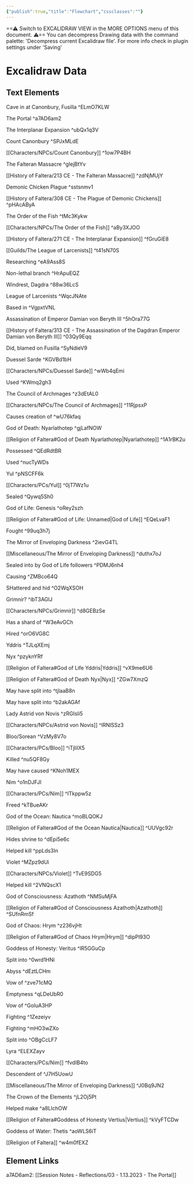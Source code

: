 ```yaml
---
{"publish":true,"title":"Flowchart","cssclasses":""}
---
```



==⚠ Switch to EXCALIDRAW VIEW in the MORE OPTIONS menu of this document. ⚠== You can decompress Drawing data with the command palette: 'Decompress current Excalidraw file'. For more info check in plugin settings under 'Saving'

# Excalidraw Data

## Text Elements

Cave in at Canonbury, Fusilla ^ELmO7KLW

The Portal ^a7AD6am2

The Interplanar Expansion ^ubQx1q3V

Count Canonbury ^SPJxMLdE

[[Characters/NPCs/Count Canonbury]] ^1ow7P4BH

The Falteran Massacre ^gIejBtYv

[[History of Faltera/213 CE - The Falteran Massacre]] ^zdNjMUjY

Demonic Chicken Plague ^sstsnmv1

[[History of Faltera/308 CE - The Plague of Demonic Chickens]] ^pHAcAByA

The Order of the Fish ^tMc3Kykw

[[Characters/NPCs/The Order of the Fish]] ^aBy3XJOO

[[History of Faltera/271 CE - The Interplanar Expansion]] ^fGruGiE8

[[Guilds/The League of Larcenists]] ^t41sN70S

Researching ^eA9Ass8S

Non-lethal branch ^HrApuEQZ

Windrest, Dagdra ^88w36LcS

League of Larcenists ^WqcJNAte

Based in ^VgpxtVNL

Assassination of Emperor Damian von Beryth III ^5hOra77G

[[History of Faltera/313 CE - The Assassination of the Dagdran Emperor Damian von Beryth III]] ^03Qy9Eqq

Did, blamed on Fusilla ^SyNdieV9

Duessel Sarde ^KGVBd1bH

[[Characters/NPCs/Duessel Sarde]] ^wWb4qEmi

Used ^KWmq2gh3

The Council of Archmages ^z3dEtAL0

[[Characters/NPCs/The Council of Archmages]] ^11RjpsxP

Causes creation of ^wU76kfaq

God of Death: Nyarlathotep ^gjLafNOW

[[Religion of Faltera#God of Death Nyarlathotep\|Nyarlathotep]] ^1A1rBK2u

Possessed ^QEdRdtBR

Used ^nucTyWDs

Yul ^pNSCFF6k

[[Characters/PCs/Yul]] ^0jT7Wz1u

Sealed ^Qywq5Sh0

God of Life: Genesis ^oRey2szh

[[Religion of Faltera#God of Life: Unnamed\|God of Life]] ^EQeLvaF1

Fought ^99uq3h7j

The Mirror of Enveloping Darkness ^2ievG4TL

[[Miscellaneous/The Mirror of Enveloping Darkness]] ^duthx7oJ

Sealed into by God of Life followers ^PDMJ6nh4

Causing ^ZMBco64Q

SHattered and hid ^O2WqXSOH

Grimnir? ^ibT3AGlJ

[[Characters/NPCs/Grimnir]] ^d8GEBzSe

Has a shard of ^W3eAvGCh

Hired ^orO6VG8C

Yddris ^TJLqXEmj

Nyx ^pzyknYRf

[[Religion of Faltera#God of Life Yddris\|Yddris]] ^vX9me6U6

[[Religion of Faltera#God of Death Nyx\|Nyx]]
^ZGw7XmzQ

May have split into ^tjlaaB8n

May have split into ^b2akAGAf

Lady Astrid von Novis ^zRGIsli5

[[Characters/NPCs/Astrid von Novis]] ^lRNlSSz3

Bloo/Sorean ^VzMy8V7o

[[Characters/PCs/Bloo]] ^iTjliIX5

Killed ^nu5QF8Gy

May have caused ^KNoh1MEX

Nim ^o1nDJFJI

[[Characters/PCs/Nim]] ^ITkppw5z

Freed ^kTBueAKr

God of the Ocean: Nautica ^moBLQOKJ

[[Religion of Faltera#God of the Ocean Nautica\|Nautica]] ^UUVgc92r

Hides shrine to ^dEpi5e6c

Helped kill ^ppLds3In

Violet ^MZpz9dUi

[[Characters/NPCs/Violet]] ^TvE9SDG5

Helped kill ^2VNQscX1

God of Consciousness: Azathoth ^NMSuMjFA

[[Religion of Faltera#God of Consciousness Azathoth\|Azathoth]] ^SUfnRmSf

God of Chaos: Hrym ^z236vjHt

[[Religion of Faltera#God of Chaos Hrym\|Hrym]]
^dipPl93O

Goddess of Honesty: Veritus ^lR5GGuCp

Split into ^0wrd1HNi

Abyss ^dEztLCHm

Vow of ^zve71cMQ

Emptyness ^qLDeUbR0

Vow of ^GoIuA3HP

Fighting ^1Zezeiyv

Fighting ^mHO3wZXo

Split into ^OBgCcLF7

Lyra ^ELEXZayv

[[Characters/PCs/Nim]] ^fvdIB4to

Descendent of ^J7H5UowU

[[Miscellaneous/The Mirror of Enveloping Darkness]] ^J0Bq9JN2

The Crown of the Elements ^jL2Oj5Pt

Helped make ^a8LlchOW

[[Religion of Faltera#Goddess of Honesty Vertius\|Vertius]] ^kVyFTCDw

Goddess of Water: Thetis ^aoWLS6iT

[[Religion of Faltera]] ^w4m0fEXZ

## Element Links

a7AD6am2: [[Session Notes - Reflections/03 - 1.13.2023 - The Portal]]


